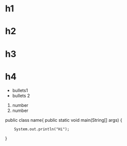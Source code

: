 # h1
# h2
# h3
# h4

- bullets1
- bullets 2
1. number
2. number

public class name{
    public static void main(String[] args) {

        System.out.println("Hi");

}

